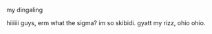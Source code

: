 my dingaling



















































hiiiiii guys, erm what the sigma? im so skibidi. gyatt my rizz, ohio ohio.